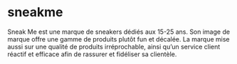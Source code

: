 # sneakme
Sneak Me est une marque de sneakers dédiés aux 15-25 ans. Son image de marque offre une gamme de produits plutôt fun et décalée. La marque mise aussi sur une qualité de produits irréprochable, ainsi qu’un service client réactif et efficace afin de rassurer et fidéliser sa clientèle. 
